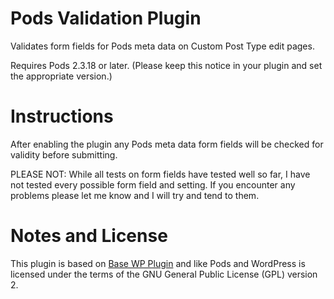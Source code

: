 Pods Validation Plugin
===========

Validates form fields for Pods meta data on Custom Post Type edit pages. 

Requires Pods 2.3.18 or later. (Please keep this notice in your plugin and set the appropriate version.)

Instructions
============

After enabling the plugin any Pods meta data form fields will be checked for validity before submitting. 

PLEASE NOT: While all tests on form fields have tested well so far, I have not tested every
possible form field and setting. If you encounter any problems please let me know and I 
will try and tend to them.

Notes and License
==================

This plugin is based on [Base WP Plugin](https://github.com/tareq1988/Base-WP-Plugin) and like Pods and WordPress is licensed under the terms of the GNU General Public License (GPL) version 2.
